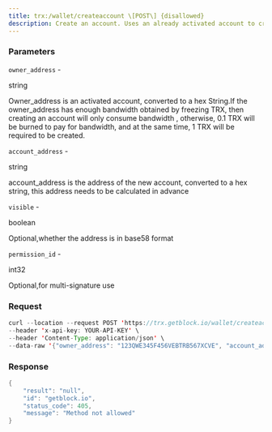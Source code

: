```yaml
---
title: trx:/wallet/createaccount \[POST\] {disallowed}
description: Create an account. Uses an already activated account to create a newaccount
---
```


### Parameters


`owner_address` -

string

Owner_address is an activated account, converted to a hex String.If the
owner_address has enough bandwidth obtained by freezing TRX, then
creating an account will only consume bandwidth , otherwise, 0.1 TRX
will be burned to pay for bandwidth, and at the same time, 1 TRX will be
required to be created.

`account_address` -

string

account_address is the address of the new account, converted to a hex
string, this address needs to be calculated in advance

`visible` -

boolean

Optional,whether the address is in base58 format

`permission_id` -

int32

Optional,for multi-signature use

### Request

``` java
curl --location --request POST 'https://trx.getblock.io/wallet/createaccount' \
--header 'x-api-key: YOUR-API-KEY' \
--header 'Content-Type: application/json' \
--data-raw '{"owner_address": "123QWE345F456VEBTRB567XCVE", "account_address": "SDF3BBT46YN56JS554H7J34B", "visible": "true"}'
```

###  Response

``` java
{
    "result": "null",
    "id": "getblock.io",
    "status_code": 405,
    "message": "Method not allowed"
}
```

